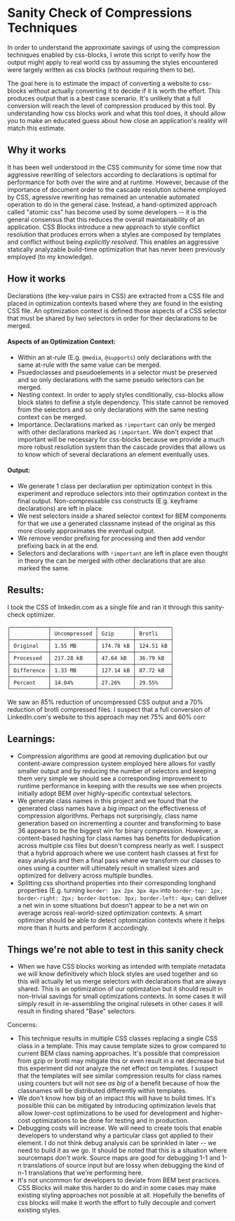 # Sanity Check of Compressions Techniques

In order to understand the approximate savings of using the compression
techniques enabled by css-blocks, I wrote this script to verify how the
output might apply to real world css by assuming the styles encountered
were largely written as css blocks (without requiring them to be).

The goal here is to estimate the impact of converting a website to
css-blocks *without* actually converting it to decide if it is worth the
effort. This produces output that is a best case scenario. It's unlikely
that a full conversion will reach the level of compression produced by
this tool. By understanding how css blocks work and what this tool does,
it should allow you to make an educated guess about how close an
application's reality will match this estimate.

## Why it works

It has been well understood in the CSS community for some time now that
aggressive rewriting of selectors according to declarations is optimal
for performance for both over the wire and at runtime. However, because
of the importance of document order to the cascade resolution scheme
employed by CSS, agressive rewriting has remained an untenable automated
operation to do in the general case. Instead, a hand-optimized approach
called "atomic css" has become used by some developers -- it is the
general consensus that this reduces the overall maintainability of an
application. CSS Blocks introduce a new approach to style conflict
resolution that produces errors when a styles are composed by templates
and conflict without being *explicitly resolved*. This enables an
aggressive statically analyzable build-time optimization that has never
been previously employed (to my knowledge).

## How it works

Declarations (the key-value pairs in CSS) are extracted from a CSS file
and placed in optimization contexts based where they are found in the
existing CSS file. An optimization context is defined those aspects of a
CSS selector that must be shared by two selectors in order for their
declarations to be merged.

#### Aspects of an Optimization Context:

* Within an at-rule (E.g. `@media`, `@supports`) only declarations with
the same at-rule with the same value can be merged.
* Psuedoclasses and pseudoelements in a selector must be preserved and
so only declarations with the same pseudo selectors can be merged.
* Nesting context. In order to apply styles conditionally, css-blocks
allow block states to define a style dependency. This state cannot
be removed from the selectors and so only declarations with the same
nesting context can be merged.
* Importance. Declarations marked as `!important` can only be merged
with other declarations marked as `!important`. We don't expect
that important will be necessary for css-blocks because we provide a
much more robust resolution system than the cascade provides that
allows us to know which of several declarations an element eventually
uses.

#### Output:

* We generate 1 class per declaration per optimization context in this
experiment and reproduce selectors into their optimzation context in the
final output. Non-compressable css constructs (E.g. keyframe
declarations) are left in place.
* We nest selectors inside a shared selector context for BEM components
for that we use a generated classname instead of the original as this
more closely approximates the eventual output.
* We remove vendor prefixing for processing and then add vendor
prefixing back in at the end.
* Selectors and declarations with `!important` are left in place even
thought in theory the can be merged with other declarations that are
also marked the same.

## Results:

I took the CSS of linkedin.com as a single file and ran it through
this sanity-check optimizer.

```
┌────────────┬──────────────┬───────────┬───────────┐
│            │ Uncompressed │ Gzip      │ Brotli    │
├────────────┼──────────────┼───────────┼───────────┤
│ Original   │ 1.55 MB      │ 174.78 kB │ 124.51 kB │
├────────────┼──────────────┼───────────┼───────────┤
│ Processed  │ 217.28 kB    │ 47.64 kB  │ 36.79 kB  │
├────────────┼──────────────┼───────────┼───────────┤
│ Difference │ 1.33 MB      │ 127.14 kB │ 87.72 kB  │
├────────────┼──────────────┼───────────┼───────────┤
│ Percent    │ 14.04%       │ 27.26%    │ 29.55%    │
└────────────┴──────────────┴───────────┴───────────┘
```

We saw an 85% reduction of uncompressed CSS output and a 70% reduction
of brotli compressed files. I suspect that a full conversion of
LinkedIn.com's website to this approach may net 75% and 60% corr

## Learnings:

* Compression algorithms are good at removing duplication but our
content-aware compression system employed here allows for vastly smaller
output and by reducing the number of selectors and keeping them very
simple we should see a corresponding improvement to runtime performance
in keeping with the results we see when projects initially adopt BEM
over highly-specific contextual selectors.
* We generate class names in this project and we found that the
generated class names have a big impact on the effectiveness of
compression algorithms. Perhaps not surprisingly, class name generation
based on incrementing a counter and transforming to base 36 appears to
be the biggest win for binary compression. However, a content-based hashing for
class names has benefits for deduplication across multiple css files but
doesn't compress nearly as well. I suspect that a hybrid approach where we 
use content hash classes at first for easy analysis and then a final
pass where we transform our classes to ones using a counter will
ultimately result in smallest sizes and optimized for delivery across
multiple bundles.
* Splitting css shorthand properties into their corresponding longhand
properties (E.g. turning `border: 1px 2px 3px 4px` into `border-top:
1px; border-right: 2px; border-bottom: 3px; border-left: 4px;` can
deliver a net win in some situations but doesn't appear to be a net win
on average across real-world-sized optimization contexts. A smart
optimizer should be able to detect optomization contexts where it helps
more than it hurts and perform it accordingly.

## Things we're not able to test in this sanity check

* When we have CSS blocks working as intended with template
  metadata we will know definitively which block styles are used together
  and so this will actually let us merge selectors with declarations that
  are always shared. This is an optimization of our optimzation but it
  should result in non-trivial savings for small optimizations contexts.
  In some cases it will simply result in re-assembling the original
  rulesets in other cases it will result in finding shared "Base"
  selectors.

Concerns:

* This technique results in multiple CSS classes replacing a single CSS
  class in a template. This may cause template sizes to grow compared to
  current BEM class naming approaches. It's possible that compression from
  gzip or brotli may mitigate this or even result in a net decrease but
  this experiment did not analyze the net effect on templates. I suspect
  that the templates will see similar compression results for class names
  using counters but will not see *as big* of a benefit because of how the
  classnames will be distributed differently within templates.
* We don't know how big of an impact this will have to build times. It's
  possible this can be mitigated by introducing optimization levels that
  allow lower-cost optimizations to be used for development and
  higher-cost optimizations to be done for testing and in production.
* Debugging costs will increase. We will need to create tools that
  enable developers to understand why a particular class got applied to
  their element. I do not think debug analysis can be sprinkled in later
  -- we need to build it as we go. It should be noted that this is a
   situation where sourcemaps *don't work*. Source maps are good for
  debugging 1-1 and 1-n translations of source input but are lossy when
  debugging the kind of n-1 translations that we're performing here.
* It's not uncommon for developers to deviate from BEM best practices.
  CSS Blocks will make this harder to do and in some cases may make
  existing styling approaches not possible at all. Hopefully the
  benefits of css blocks will make it worth the effort to fully decouple
  and convert existing styles.
